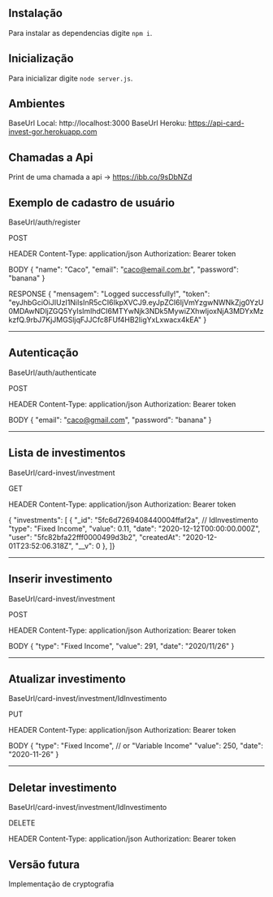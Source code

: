 ## Instalação

Para instalar as dependencias digite `npm i`.

## Inicialização

Para inicializar digite `node server.js`.

## Ambientes

BaseUrl Local: http://localhost:3000 
BaseUrl Heroku: https://api-card-invest-gor.herokuapp.com

## Chamadas a Api

Print de uma chamada a api -> https://ibb.co/9sDbNZd

## Exemplo de cadastro de usuário

BaseUrl/auth/register

POST

HEADER
Content-Type: application/json
Authorization: Bearer token

BODY
{
	"name": "Caco",
	"email": "caco@email.com.br",
	"password": "banana"
}

RESPONSE
{
  "mensagem": "Logged successfully!",
  "token": "eyJhbGciOiJIUzI1NiIsInR5cCI6IkpXVCJ9.eyJpZCI6IjVmYzgwNWNkZjg0YzU0MDAwNDljZGQ5YyIsImlhdCI6MTYwNjk3NDk5MywiZXhwIjoxNjA3MDYxMzkzfQ.9rbJ7KjJMGSljqFJJCfc8FUf4HB2IigYxLxwacx4kEA"
}

--------------------------------------------------

## Autenticação

BaseUrl/auth/authenticate

POST

HEADER
Content-Type: application/json
Authorization: Bearer token

BODY
{
	"email": "caco@gmail.com",
	"password": "banana"
}

--------------------------------------------------

## Lista de investimentos
BaseUrl/card-invest/investment

GET

HEADER
Content-Type: application/json
Authorization: Bearer token

{
  "investments": [
    {
      "_id": "5fc6d7269408440004ffaf2a", // IdInvestimento
      "type": "Fixed Income",
      "value": 0.11,
      "date": "2020-12-12T00:00:00.000Z",
      "user": "5fc82bfa22fff0000499d3b2",
      "createdAt": "2020-12-01T23:52:06.318Z",
      "__v": 0
    },
  ]}
    

--------------------------------------------------

## Inserir investimento
BaseUrl/card-invest/investment

POST

HEADER
Content-Type: application/json
Authorization: Bearer token

BODY
{
	"type": "Fixed Income",
	"value": 291,
	"date": "2020/11/26"
}

-------------------------------------------

## Atualizar investimento
BaseUrl/card-invest/investment/IdInvestimento

PUT

HEADER
Content-Type: application/json
Authorization: Bearer token

BODY
{
	"type": "Fixed Income", // or  "Variable Income"
	"value": 250,
	"date": "2020-11-26"
}

-----------------------------------------------

## Deletar investimento
BaseUrl/card-invest/investment/IdInvestimento

DELETE

HEADER
Content-Type: application/json
Authorization: Bearer token

## Versão futura

Implementação de cryptografia
